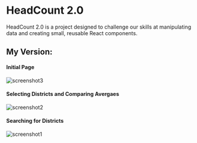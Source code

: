 # HeadCount 2.0

HeadCount 2.0 is a project designed to challenge our skills at manipulating data and creating small, reusable React components.  

## My Version:


#### Initial Page

![screenshot3](https://user-images.githubusercontent.com/35910428/44312384-414ff500-a3b4-11e8-9bda-c193c7b97f08.png)

#### Selecting Districts and Comparing Avergaes

![screenshot2](https://user-images.githubusercontent.com/35910428/44312362-fb932c80-a3b3-11e8-8840-1abd8b9a01be.png)

#### Searching for Districts
![screenshot1](https://user-images.githubusercontent.com/35910428/44312377-21203600-a3b4-11e8-8483-fa930e09c45b.png)





